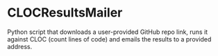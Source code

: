 # CLOCResultsMailer
Python script that downloads a user-provided GitHub repo link, runs it against CLOC (count lines of code) and emails the results to a provided address. 
